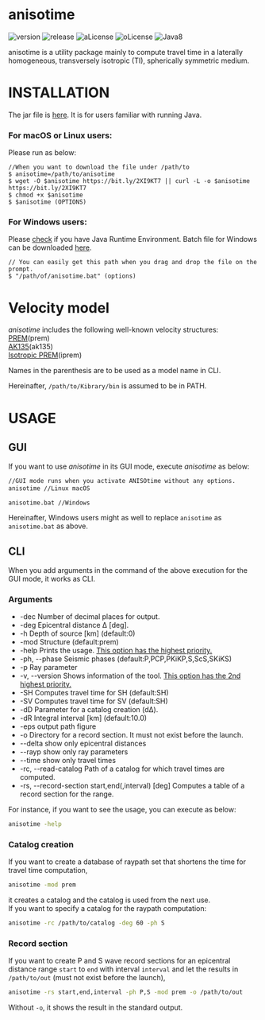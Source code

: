 # anisotime


![version](https://img.shields.io/badge/version-1.3.7-yellow.svg)
![release](https://img.shields.io/badge/release-Eulmore-yellow.svg)
![aLicense](https://img.shields.io/badge/license-Apache--2-blue.svg?style=flat)
![oLicense](https://img.shields.io/badge/license-Oracle-blue.svg?style=flat)
![Java8](https://img.shields.io/badge/dependencies-JRE%208-brightgreen.svg)

anisotime is a utility package mainly to compute travel time in a laterally homogeneous, transversely isotropic (TI), spherically symmetric medium.

# INSTALLATION

The jar file is [here](http://bit.ly/2PWypQY). It is for users familiar with running Java.

### For macOS or Linux users:
 
Please run as below:

    //When you want to download the file under /path/to 
    $ anisotime=/path/to/anisotime
    $ wget -O $anisotime https://bit.ly/2XI9KT7 || curl -L -o $anisotime https://bit.ly/2XI9KT7
    $ chmod +x $anisotime
    $ $anisotime (OPTIONS)

### For Windows users:

Please [check](https://java.com/ja/download/installed8.jsp) if you have Java Runtime Environment.
Batch file for Windows can be downloaded [here](https://bit.ly/2QUnqJr).

    // You can easily get this path when you drag and drop the file on the prompt.
    $ "/path/of/anisotime.bat" (options)

# Velocity model
*anisotime* includes the following well-known velocity structures:  
[PREM](http://ds.iris.edu/ds/products/emc-prem/)(prem)  
[AK135](http://ds.iris.edu/ds/products/emc-ak135-f/)(ak135)  
[Isotropic PREM](http://www.sciencedirect.com/science/article/pii/0031920181900467)(iprem)

Names in the parenthesis are to be used as a model name in CLI.

Hereinafter, ```/path/to/Kibrary/bin``` is assumed to be in PATH.

# USAGE
## GUI
If you want to use *anisotime* in its GUI mode, execute *anisotime* as below:
``` bash
//GUI mode runs when you activate ANISOtime without any options.
anisotime //Linux macOS
```

```windows
anisotime.bat //Windows
```

Hereinafter, Windows users might as well to replace ```anisotime``` as ```anisotime.bat``` as above.


## CLI
When you add arguments in the command of the above execution for the GUI mode,
it works as CLI.

### Arguments
* -dec <arg> Number of decimal places for output.
* -deg <arg> Epicentral distance &Delta; [deg].
* -h <arg>   Depth of source [km] (default:0)
* -mod <arg> Structure (default:prem)
* -help Prints the usage. <u>This option has the highest priority.</u>
* -ph, --phase <arg> Seismic phases (default:P,PCP,PKiKP,S,ScS,SKiKS)
* -p <arg> Ray parameter
* -v, --version Shows information of the tool. <u>This option has the 2nd highest priority.</u>
* -SH Computes travel time for SH (default:SH)
* -SV Computes travel time for SV (default:SH)
* -dD <arg> Parameter for a catalog creation (dΔ).
* -dR <arg> Integral interval [km] (default:10.0)
* -eps  output path figure
* -o <arg> Directory for a record section. It must not exist before the launch.
* --delta  show only epicentral distances
* --rayp   show only ray parameters
* --time     show only travel times
* -rc, --read-catalog <arg> Path of a catalog for which travel times are computed.
* -rs, --record-section <arg>   start,end(,interval) [deg] Computes a table of a record section for the range.

  

For instance, if you want to see the usage, you can execute as below:
``` bash
anisotime -help
```

### Catalog creation
If you want to create a database of raypath set that shortens the time for travel time computation,
``` bash
anisotime -mod prem
```
it creates a catalog and the catalog is used from the next use.  
If you want to specify a catalog for the raypath computation:
``` bash
anisotime -rc /path/to/catalog -deg 60 -ph S
```

### Record section
If you want to create P and S wave record sections for an epicentral distance range ```start``` to ```end``` with interval ```interval``` and let the results in ```/path/to/out``` (must not exist before the launch),
```bash
anisotime -rs start,end,interval -ph P,S -mod prem -o /path/to/out
```
Without ```-o```, it shows the result in the standard output.

